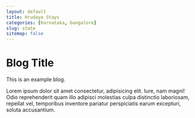 ```yaml
---
layout: default
title: Hrudaya Stays
categories: [Karnataka, bangalore]
slug: state
sitemap: false
---
```



# Blog Title

This is an example blog.

Lorem ipsum dolor sit amet consectetur, adipisicing elit. Iure, nam magni! Odio reprehenderit quam illo adipisci molestias culpa distinctio laboriosam, repellat vel, temporibus inventore pariatur perspiciatis earum excepturi, soluta accusantium.
